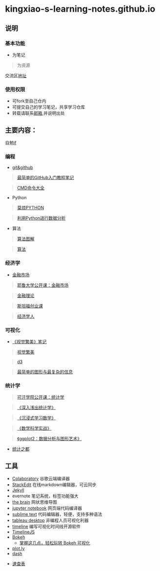 # kingxiao-s-learning-notes.github.io
## 说明
### 基本功能
- 为笔记
> 为资源

交流区[地址](https://github.com/Kingxiao/kingxiao-s-learning-notes.github.io/issues/4)
### 使用权限
- 可fork至自己仓内
- 可提交自己的学习笔记，共享学习仓库
- 转载请联系[邮箱](mushiqingqian@gmail.com),并说明出处

## 主要内容：
自勉[if](https://github.com/Kingxiao/kingxiao-s-learning-notes.github.io/blob/gh-pages/If%20.md)
### 编程
- [git&github](https://github.com/Kingxiao/kingxiao-s-learning-notes.github.io/blob/gh-pages/github&git.md)
> [最简单的GitHub入门教程笔记](https://www.bilibili.com/video/av4857819/)

> [CMD命令大全](https://www.jianshu.com/p/4262b8603e9e)
- Python
> [莫烦PYTHON](https://morvanzhou.github.io/)

> [利用Python进行数据分析](https://www.jianshu.com/p/04d180d90a3f)
- 算法
> [算法图解](https://book.douban.com/subject/26979890/)

> [算法](https://algs4.cs.princeton.edu/home/)
### 经济学
- [金融市场](https://github.com/Kingxiao/kingxiao-s-learning-notes.github.io/blob/gh-pages/Financial%20Markets/%E3%80%8A%E9%87%91%E8%9E%8D%E5%B8%82%E5%9C%BA%E3%80%8B%E7%AC%94%E8%AE%B0%E7%9B%AE%E5%BD%95.md)
> [耶鲁大学公开课：金融市场](https://www.bilibili.com/video/av9947400)

> [金融理论](https://www.bilibili.com/video/av13401067)

> [斯坦福创业课 ](https://www.bilibili.com/video/av6612058)

> [经济学人](https://github.com/nailperry-zd/The-Economist)
### 可视化
- [《视觉繁美》笔记](https://book.douban.com/subject/25665238/annotation)
> [视觉繁美](https://book.douban.com/subject/25665238/)

> [d3](https://github.com/d3/d3)

> [最简单的图形与最复杂的信息](https://book.douban.com/subject/25755879/)

### 统计学
> [可汗学院公开课：统计学](https://www.bilibili.com/video/av7199273)

> [《深入浅出统计学》](https://book.douban.com/subject/7056708/)

> [《沉浸式学习数学》](http://immersivemath.com/ila/index.html)

> [《数学科学实战》](https://book.douban.com/subject/26320485/)

> [《ggplot2：数据分析与图形艺术》](https://book.douban.com/subject/24527091/)

- [统计之都](https://cosx.org/)


## 工具
* [Colaboratory](https://colab.research.google.com/notebooks/welcome.ipynb#scrollTo=-Rh3-Vt9Nev9)
  谷歌云端编译器
* [StackEdit](https://stackedit.io/app#)
  在线markdown编辑器，可云同步
* [Jekyll](https://jekyllcn.com/docs/github-pages/)
* evernote
  笔记系统，标签功能强大
* [the brain](http://www.ypojie.com/2826.html)
  网状思维导图
* [jupyter notebook](https://jupyter.org/)
  网页端代码编译器
* [sublime text](https://www.sublimetext.com/)
  代码编辑器，轻便，支持多种语法
* [tableau desktop](https://www.tableau.com/zh-cn/products/desktop)
  非编程人员可视化利器
* [timeline](http://thetimelineproj.sourceforge.net/)
  编写可视化时间线开源软件
* [TimelineJS](http://timeline.knightlab.com/)
* [Bokeh](https://bokeh.pydata.org/en/latest/)
  - [掌握这几点，轻松玩转 Bokeh 可视化](https://zhuanlan.zhihu.com/p/58297019) 
* [plot.ly](https://plot.ly/python/)
* [dash](https://dash.plot.ly/)
- [速查表](https://github.com/Kingxiao/kingxiao-s-learning-notes.github.io/blob/gh-pages/coding/cheatsheet.md)


